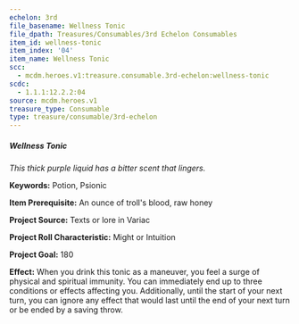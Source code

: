 ```yaml
---
echelon: 3rd
file_basename: Wellness Tonic
file_dpath: Treasures/Consumables/3rd Echelon Consumables
item_id: wellness-tonic
item_index: '04'
item_name: Wellness Tonic
scc:
  - mcdm.heroes.v1:treasure.consumable.3rd-echelon:wellness-tonic
scdc:
  - 1.1.1:12.2.2:04
source: mcdm.heroes.v1
treasure_type: Consumable
type: treasure/consumable/3rd-echelon
---
```


##### Wellness Tonic

*This thick purple liquid has a bitter scent that lingers.*

**Keywords:** Potion, Psionic

**Item Prerequisite:** An ounce of troll's blood, raw honey

**Project Source:** Texts or lore in Variac

**Project Roll Characteristic:** Might or Intuition

**Project Goal:** 180

**Effect:** When you drink this tonic as a maneuver, you feel a surge of physical and spiritual immunity. You can immediately end up to three conditions or effects affecting you. Additionally, until the start of your next turn, you can ignore any effect that would last until the end of your next turn or be ended by a saving throw.
